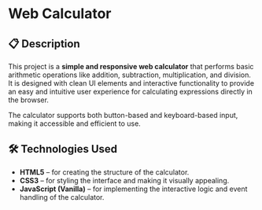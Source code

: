 # Web Calculator

## 📋 Description

This project is a **simple and responsive web calculator** that performs basic arithmetic operations like addition, subtraction, multiplication, and division. It is designed with clean UI elements and interactive functionality to provide an easy and intuitive user experience for calculating expressions directly in the browser.

The calculator supports both button-based and keyboard-based input, making it accessible and efficient to use.

## 🛠️ Technologies Used

- **HTML5** – for creating the structure of the calculator.
- **CSS3** – for styling the interface and making it visually appealing.
- **JavaScript (Vanilla)** – for implementing the interactive logic and event handling of the calculator.
